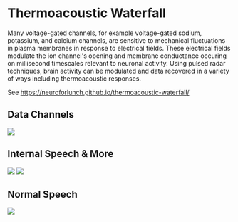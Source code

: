 # Thermoacoustic Waterfall

Many voltage-gated channels, for example voltage-gated sodium, potassium, and calcium channels, are sensitive to mechanical fluctuations in plasma membranes in response to electrical fields. These electrical fields modulate the ion channel's opening and membrane conductance  occuring on millisecond timescales relevant to neuronal activity. Using pulsed radar techniques, brain activity can be modulated and data recovered in a variety of ways including thermoacoustic responses.


See https://neuroforlunch.github.io/thermoacoustic-waterfall/

## Data Channels

![](https://raw.githubusercontent.com/NeuroForLunch/thermoacoustic-waterfall/gh-pages/audio_data_channels2.gif)


## Internal Speech & More

 ![](https://raw.githubusercontent.com/NeuroForLunch/thermoacoustic-waterfall/gh-pages/internal-speech.gif) ![](https://raw.githubusercontent.com/NeuroForLunch/thermoacoustic-waterfall/gh-pages/blinks_and_vital_signs.png)


## Normal Speech

 ![](https://raw.githubusercontent.com/NeuroForLunch/thermoacoustic-waterfall/gh-pages/normal-speech.gif)
